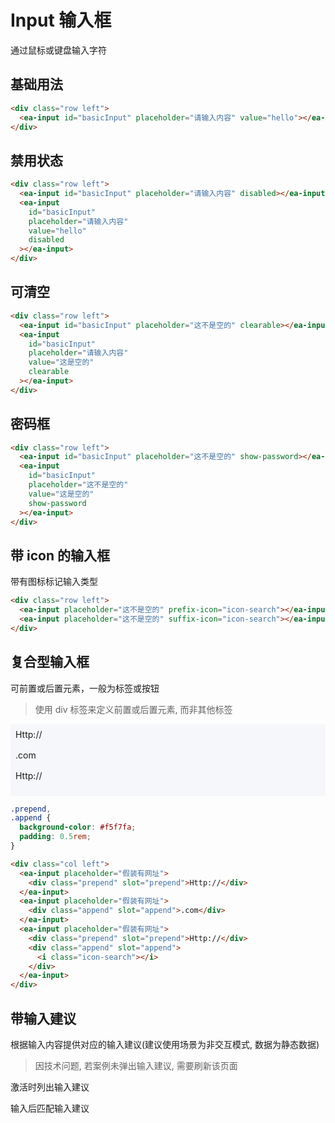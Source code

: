 <script setup>
import { onMounted, ref } from 'vue'

onMounted(() => {
  import('../index.js')
  import('./index.scss')

  // document.querySelector('#basicInput').addEventListener('change', (e) => {
  //   console.log(e.target.value)
  // })

  document.querySelector('#trigger-on-focus').suggestion = [
    { value: '张三' },
    { value: '1' },
    { value: '2' },
    { value: '李四' },
    { value: '张三' },
    { value: '李四' },
    { value: '张三' },
    { value: '李四' },
    { value: '张三' },
    { value: '李四' },
    { value: '张三' },
    { value: '李四' },
  ];
  // console.log(document.querySelector('#trigger-on-focus').suggestion)
})
</script>

<style lang="scss" scoped>
  .prepend,
  .append {
    background-color: #f5f7fa;
    padding: 0.5rem;
  }
</style>

# Input 输入框

通过鼠标或键盘输入字符

## 基础用法

<div class="row left">
    <ea-input id="basicInput" placeholder="请输入内容"></ea-input>
    <ea-input id="basicInput" placeholder="请输入内容" value="hello"></ea-input>
</div>

```html
<div class="row left">
  <ea-input id="basicInput" placeholder="请输入内容" value="hello"></ea-input>
</div>
```

## 禁用状态

<div class="row left">
    <ea-input id="basicInput" placeholder="请输入内容" disabled></ea-input>
    <ea-input id="basicInput" placeholder="请输入内容" value="hello" disabled></ea-input>
</div>

```html
<div class="row left">
  <ea-input id="basicInput" placeholder="请输入内容" disabled></ea-input>
  <ea-input
    id="basicInput"
    placeholder="请输入内容"
    value="hello"
    disabled
  ></ea-input>
</div>
```

## 可清空

<div class="row left">
    <ea-input id="basicInput" placeholder="这不是空的" clearable></ea-input>
    <ea-input id="basicInput" placeholder="请输入内容" value="这是空的" clearable></ea-input>
</div>

```html
<div class="row left">
  <ea-input id="basicInput" placeholder="这不是空的" clearable></ea-input>
  <ea-input
    id="basicInput"
    placeholder="请输入内容"
    value="这是空的"
    clearable
  ></ea-input>
</div>
```

## 密码框

<div class="row left">
    <ea-input id="basicInput" placeholder="这不是空的" show-password></ea-input>
    <ea-input id="basicInput" placeholder="这不是空的" value="这是空的" show-password></ea-input>
</div>

```html
<div class="row left">
  <ea-input id="basicInput" placeholder="这不是空的" show-password></ea-input>
  <ea-input
    id="basicInput"
    placeholder="这不是空的"
    value="这是空的"
    show-password
  ></ea-input>
</div>
```

## 带 icon 的输入框

带有图标标记输入类型

<div class="row left">
    <ea-input placeholder="这不是空的" prefix-icon="icon-search"></ea-input>
    <ea-input placeholder="这不是空的" suffix-icon="icon-search"></ea-input>
</div>

```html
<div class="row left">
  <ea-input placeholder="这不是空的" prefix-icon="icon-search"></ea-input>
  <ea-input placeholder="这不是空的" suffix-icon="icon-search"></ea-input>
</div>
```

## 复合型输入框

可前置或后置元素，一般为标签或按钮

> 使用 div 标签来定义前置或后置元素, 而非其他标签

<div class="col left">
    <ea-input placeholder="假装有网址">
      <div class="prepend" slot="prepend">Http://</div>
    </ea-input>
    <ea-input placeholder="假装有网址">
      <div class="append" slot="append">.com</div>
    </ea-input>
    <ea-input placeholder="假装有网址">
      <div class="prepend" slot="prepend">Http://</div>
      <div class="append" slot="append">
        <i class="icon-search"></i>
      </div>
    </ea-input>
</div>

```css
.prepend,
.append {
  background-color: #f5f7fa;
  padding: 0.5rem;
}
```

```html
<div class="col left">
  <ea-input placeholder="假装有网址">
    <div class="prepend" slot="prepend">Http://</div>
  </ea-input>
  <ea-input placeholder="假装有网址">
    <div class="append" slot="append">.com</div>
  </ea-input>
  <ea-input placeholder="假装有网址">
    <div class="prepend" slot="prepend">Http://</div>
    <div class="append" slot="append">
      <i class="icon-search"></i>
    </div>
  </ea-input>
</div>
```

## 带输入建议

根据输入内容提供对应的输入建议(建议使用场景为非交互模式, 数据为静态数据)

> 因技术问题, 若案例未弹出输入建议, 需要刷新该页面

<div class="row">
  <section>
    <p>激活时列出输入建议</p>
    <ea-input id="trigger-on-focus" placeholder="请输入内容" trigger-on-focus></ea-input>
  </section>
  <section>
    <p>输入后匹配输入建议</p>
    <ea-input id="trigger-after-input" placeholder="请输入内容" trigger-after-input></ea-input>
  </section>
</div>

<!-- ## 远程搜索

从服务端搜索数据 -->

<!-- ## 输入长度限制 -->
